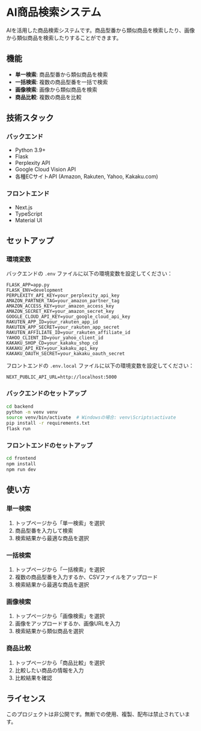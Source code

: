 # AI商品検索システム

AIを活用した商品検索システムです。商品型番から類似商品を検索したり、画像から類似商品を検索したりすることができます。

## 機能

- **単一検索**: 商品型番から類似商品を検索
- **一括検索**: 複数の商品型番を一括で検索
- **画像検索**: 画像から類似商品を検索
- **商品比較**: 複数の商品を比較

## 技術スタック

### バックエンド

- Python 3.9+
- Flask
- Perplexity API
- Google Cloud Vision API
- 各種ECサイトAPI (Amazon, Rakuten, Yahoo, Kakaku.com)

### フロントエンド

- Next.js
- TypeScript
- Material UI

## セットアップ

### 環境変数

バックエンドの `.env` ファイルに以下の環境変数を設定してください：

```
FLASK_APP=app.py
FLASK_ENV=development
PERPLEXITY_API_KEY=your_perplexity_api_key
AMAZON_PARTNER_TAG=your_amazon_partner_tag
AMAZON_ACCESS_KEY=your_amazon_access_key
AMAZON_SECRET_KEY=your_amazon_secret_key
GOOGLE_CLOUD_API_KEY=your_google_cloud_api_key
RAKUTEN_APP_ID=your_rakuten_app_id
RAKUTEN_APP_SECRET=your_rakuten_app_secret
RAKUTEN_AFFILIATE_ID=your_rakuten_affiliate_id
YAHOO_CLIENT_ID=your_yahoo_client_id
KAKAKU_SHOP_CD=your_kakaku_shop_cd
KAKAKU_API_KEY=your_kakaku_api_key
KAKAKU_OAUTH_SECRET=your_kakaku_oauth_secret
```

フロントエンドの `.env.local` ファイルに以下の環境変数を設定してください：

```
NEXT_PUBLIC_API_URL=http://localhost:5000
```

### バックエンドのセットアップ

```bash
cd backend
python -m venv venv
source venv/bin/activate  # Windowsの場合: venv\Scripts\activate
pip install -r requirements.txt
flask run
```

### フロントエンドのセットアップ

```bash
cd frontend
npm install
npm run dev
```

## 使い方

### 単一検索

1. トップページから「単一検索」を選択
2. 商品型番を入力して検索
3. 検索結果から最適な商品を選択

### 一括検索

1. トップページから「一括検索」を選択
2. 複数の商品型番を入力するか、CSVファイルをアップロード
3. 検索結果から最適な商品を選択

### 画像検索

1. トップページから「画像検索」を選択
2. 画像をアップロードするか、画像URLを入力
3. 検索結果から類似商品を選択

### 商品比較

1. トップページから「商品比較」を選択
2. 比較したい商品の情報を入力
3. 比較結果を確認

## ライセンス

このプロジェクトは非公開です。無断での使用、複製、配布は禁止されています。 